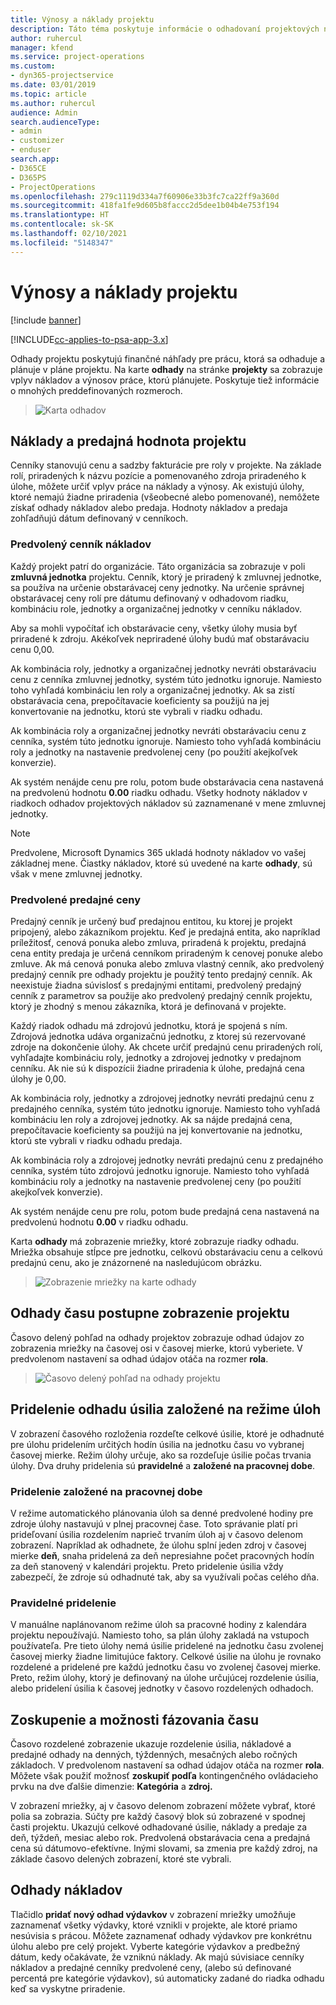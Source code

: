 ```yaml
---
title: Výnosy a náklady projektu
description: Táto téma poskytuje informácie o odhadovaní projektových nákladov a výnosov.
author: ruhercul
manager: kfend
ms.service: project-operations
ms.custom:
- dyn365-projectservice
ms.date: 03/01/2019
ms.topic: article
ms.author: ruhercul
audience: Admin
search.audienceType:
- admin
- customizer
- enduser
search.app:
- D365CE
- D365PS
- ProjectOperations
ms.openlocfilehash: 279c1119d334a7f60906e33b3fc7ca22ff9a360d
ms.sourcegitcommit: 418fa1fe9d605b8faccc2d5dee1b04b4e753f194
ms.translationtype: HT
ms.contentlocale: sk-SK
ms.lasthandoff: 02/10/2021
ms.locfileid: "5148347"
---
```

# <a name="project-costs-and-revenue"></a>Výnosy a náklady projektu

[!include [banner](../includes/psa-now-project-operations.md)]

[!INCLUDE[cc-applies-to-psa-app-3.x](../includes/cc-applies-to-psa-app-3x.md)]

Odhady projektu poskytujú finančné náhľady pre prácu, ktorá sa odhaduje a plánuje v pláne projektu. Na karte **odhady** na stránke **projekty** sa zobrazuje vplyv nákladov a výnosov práce, ktorú plánujete. Poskytuje tiež informácie o mnohých preddefinovaných rozmeroch. 

> ![Karta odhadov](media/project-5.png)

## <a name="cost-and-sales-values-of-the-project"></a>Náklady a predajná hodnota projektu

Cenníky stanovujú cenu a sadzby fakturácie pre roly v projekte. Na základe rolí, priradených k názvu pozície a pomenovaného zdroja priradeného k úlohe, môžete určiť vplyv práce na náklady a výnosy. Ak existujú úlohy, ktoré nemajú žiadne priradenia (všeobecné alebo pomenované), nemôžete získať odhady nákladov alebo predaja. Hodnoty nákladov a predaja zohľadňujú dátum definovaný v cenníkoch.

### <a name="default-cost-price"></a>Predvolený cenník nákladov  

Každý projekt patrí do organizácie. Táto organizácia sa zobrazuje v poli **zmluvná jednotka** projektu. Cenník, ktorý je priradený k zmluvnej jednotke, sa používa na určenie obstarávacej ceny jednotky. Na určenie správnej obstarávacej ceny rolí pre dátumu definovaný v odhadovom riadku, kombináciu role, jednotky a organizačnej jednotky v cenníku nákladov. 

Aby sa mohli vypočítať ich obstarávacie ceny, všetky úlohy musia byť priradené k zdroju. Akékoľvek nepriradené úlohy budú mať obstarávaciu cenu 0,00.

Ak kombinácia roly, jednotky a organizačnej jednotky nevráti obstarávaciu cenu z cenníka zmluvnej jednotky, systém túto jednotku ignoruje. Namiesto toho vyhľadá kombináciu len roly a organizačnej jednotky. Ak sa zistí obstarávacia cena, prepočítavacie koeficienty sa použijú na jej konvertovanie na jednotku, ktorú ste vybrali v riadku odhadu.

Ak kombinácia roly a organizačnej jednotky nevráti obstarávaciu cenu z cenníka, systém túto jednotku ignoruje. Namiesto toho vyhľadá kombináciu roly a jednotky na nastavenie predvolenej ceny (po použití akejkoľvek konverzie).

Ak systém nenájde cenu pre rolu, potom bude obstarávacia cena nastavená na predvolenú hodnotu **0.00** riadku odhadu. Všetky hodnoty nákladov v riadkoch odhadov projektových nákladov sú zaznamenané v mene zmluvnej jednotky.

> [!NOTE]
> Predvolene, Microsoft Dynamics 365 ukladá hodnoty nákladov vo vašej základnej mene. Čiastky nákladov, ktoré sú uvedené na karte **odhady**, sú však v mene zmluvnej jednotky.  

### <a name="default-sales-price"></a>Predvolené predajné ceny 

Predajný cenník je určený buď predajnou entitou, ku ktorej je projekt pripojený, alebo zákazníkom projektu. Keď je predajná entita, ako napríklad príležitosť, cenová ponuka alebo zmluva, priradená k projektu, predajná cena entity predaja je určená cenníkom priradeným k cenovej ponuke alebo zmluve. Ak má cenová ponuka alebo zmluva vlastný cenník, ako predvolený predajný cenník pre odhady projektu je použitý tento predajný cenník. Ak neexistuje žiadna súvislosť s predajnými entitami, predvolený predajný cenník z parametrov sa použije ako predvolený predajný cenník projektu, ktorý je zhodný s menou zákazníka, ktorá je definovaná v projekte.

Každý riadok odhadu má zdrojovú jednotku, ktorá je spojená s ním. Zdrojová jednotka udáva organizačnú jednotku, z ktorej sú rezervované zdroje na dokončenie úlohy. Ak chcete určiť predajnú cenu priradených rolí, vyhľadajte kombináciu roly, jednotky a zdrojovej jednotky v predajnom cenníku. Ak nie sú k dispozícii žiadne priradenia k úlohe, predajná cena úlohy je 0,00.

Ak kombinácia roly, jednotky a zdrojovej jednotky nevráti predajnú cenu z predajného cenníka, systém túto jednotku ignoruje. Namiesto toho vyhľadá kombináciu len roly a zdrojovej jednotky. Ak sa nájde predajná cena, prepočítavacie koeficienty sa použijú na jej konvertovanie na jednotku, ktorú ste vybrali v riadku odhadu predaja. 

Ak kombinácia roly a zdrojovej jednotky nevráti predajnú cenu z predajného cenníka, systém túto zdrojovú jednotku ignoruje. Namiesto toho vyhľadá kombináciu roly a jednotky na nastavenie predvolenej ceny (po použití akejkoľvek konverzie).

Ak systém nenájde cenu pre rolu, potom bude predajná cena nastavená na predvolenú hodnotu **0.00** v riadku odhadu.

Karta **odhady** má zobrazenie mriežky, ktoré zobrazuje riadky odhadu. Mriežka obsahuje stĺpce pre jednotku, celkovú obstarávaciu cenu a celkovú predajnú cenu, ako je znázornené na nasledujúcom obrázku. 

> ![Zobrazenie mriežky na karte odhady](media/project-6.png)

## <a name="time-phased-view-of-project-estimates"></a>Odhady času postupne zobrazenie projektu

Časovo delený pohľad na odhady projektov zobrazuje odhad údajov zo zobrazenia mriežky na časovej osi v časovej mierke, ktorú vyberiete. V predvolenom nastavení sa odhad údajov otáča na rozmer **rola**.

> ![Časovo delený pohľad na odhady projektu](media/project-7.png)

## <a name="allocating-estimated-effort-based-on-the-task-mode"></a>Pridelenie odhadu úsilia založené na režime úloh

V zobrazení časového rozloženia rozdeľte celkové úsilie, ktoré je odhadnuté pre úlohu pridelením určitých hodín úsilia na jednotku času vo vybranej časovej mierke. Režim úlohy určuje, ako sa rozdeľuje úsilie počas trvania úlohy. Dva druhy pridelenia sú **pravidelné** a **založené na pracovnej dobe**.

### <a name="work-hours-based-allocation"></a>Pridelenie založené na pracovnej dobe
 
V režime automatického plánovania úloh sa denné predvolené hodiny pre zdroje úlohy nastavujú v plnej pracovnej čase. Toto správanie platí pri prideľovaní úsilia rozdelením naprieč trvaním úloh aj v časovo delenom zobrazení. Napríklad ak odhadnete, že úlohu splní jeden zdroj v časovej mierke **deň**, snaha pridelená za deň nepresiahne počet pracovných hodín za deň stanovený v kalendári projektu. Preto pridelenie úsilia vždy zabezpečí, že zdroje sú odhadnuté tak, aby sa využívali počas celého dňa.

### <a name="even-allocation"></a>Pravidelné pridelenie

V manuálne naplánovanom režime úloh sa pracovné hodiny z kalendára projektu nepoužívajú. Namiesto toho, sa plán úlohy zakladá na vstupoch používateľa. Pre tieto úlohy nemá úsilie pridelené na jednotku času zvolenej časovej mierky žiadne limitujúce faktory. Celkové úsilie na úlohu je rovnako rozdelené a pridelené pre každú jednotku času vo zvolenej časovej mierke. Preto, režim úlohy, ktorý je definovaný na úlohe určujúcej rozdelenie úsilia, alebo pridelení úsilia k časovej jednotky v časovo rozdelených odhadoch.

## <a name="grouping-and-time-phasing-options"></a>Zoskupenie a možnosti fázovania času

Časovo rozdelené zobrazenie ukazuje rozdelenie úsilia, nákladové a predajné odhady na denných, týždenných, mesačných alebo ročných základoch. V predvolenom nastavení sa odhad údajov otáča na rozmer **rola**. Môžete však použiť možnosť **zoskupiť podľa** kontingenčného ovládacieho prvku na dve ďalšie dimenzie: **Kategória** a **zdroj.**

V zobrazení mriežky, aj v časovo delenom zobrazení môžete vybrať, ktoré polia sa zobrazia. Súčty pre každý časový blok sú zobrazené v spodnej časti projektu. Ukazujú celkové odhadované úsilie, náklady a predaje za deň, týždeň, mesiac alebo rok. Predvolená obstarávacia cena a predajná cena sú dátumovo-efektívne. Inými slovami, sa zmenia pre každý zdroj, na základe časovo delených zobrazení, ktoré ste vybrali.

## <a name="expense-estimates"></a>Odhady nákladov

Tlačidlo **pridať nový odhad výdavkov** v zobrazení mriežky umožňuje zaznamenať všetky výdavky, ktoré vznikli v projekte, ale ktoré priamo nesúvisia s prácou. Môžete zaznamenať odhady výdavkov pre konkrétnu úlohu alebo pre celý projekt. Vyberte kategórie výdavkov a predbežný dátum, kedy očakávate, že vzniknú náklady. Ak majú súvisiace cenníky nákladov a predajné cenníky predvolené ceny, (alebo sú definované percentá pre kategórie výdavkov), sú automaticky zadané do riadka odhadu keď sa vyskytne priradenie.

